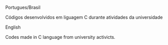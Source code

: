 Portugues/Brasil

Códigos desenvolvidos em liguagem C durante atividades da universidade

English

Codes made in C language from university activicts. 